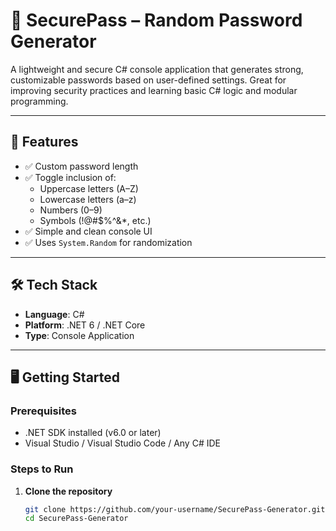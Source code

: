 # 🔐 SecurePass – Random Password Generator

A lightweight and secure C# console application that generates strong, customizable passwords based on user-defined settings. Great for improving security practices and learning basic C# logic and modular programming.

---

## 🚀 Features

- ✅ Custom password length
- ✅ Toggle inclusion of:
  - Uppercase letters (A–Z)
  - Lowercase letters (a–z)
  - Numbers (0–9)
  - Symbols (!@#$%^&*, etc.)
- ✅ Simple and clean console UI
- ✅ Uses `System.Random` for randomization

---

## 🛠️ Tech Stack

- **Language**: C#  
- **Platform**: .NET 6 / .NET Core  
- **Type**: Console Application  

---

## 🖥️ Getting Started

### Prerequisites
- .NET SDK installed (v6.0 or later)
- Visual Studio / Visual Studio Code / Any C# IDE

### Steps to Run

1. **Clone the repository**
   ```bash
   git clone https://github.com/your-username/SecurePass-Generator.git
   cd SecurePass-Generator

